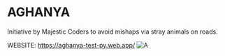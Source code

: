 # AGHANYA
Initiative by Majestic Coders to avoid mishaps via stray animals on roads.

WEBSITE: https://aghanya-test-py.web.app/
![A](https://user-images.githubusercontent.com/47329072/120858418-62535600-c5a0-11eb-8ce3-256b484d45cd.gif)

